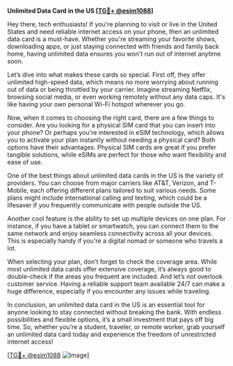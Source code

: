**Unlimited Data Card in the US [[TG💪+ @esim1088](https://t.me/s/esim1088)]**

Hey there, tech enthusiasts! If you're planning to visit or live in the United States and need reliable internet access on your phone, then an unlimited data card is a must-have. Whether you're streaming your favorite shows, downloading apps, or just staying connected with friends and family back home, having unlimited data ensures you won't run out of internet anytime soon.

Let’s dive into what makes these cards so special. First off, they offer unlimited high-speed data, which means no more worrying about running out of data or being throttled by your carrier. Imagine streaming Netflix, browsing social media, or even working remotely without any data caps. It's like having your own personal Wi-Fi hotspot wherever you go.

Now, when it comes to choosing the right card, there are a few things to consider. Are you looking for a physical SIM card that you can insert into your phone? Or perhaps you're interested in eSIM technology, which allows you to activate your plan instantly without needing a physical card? Both options have their advantages. Physical SIM cards are great if you prefer tangible solutions, while eSIMs are perfect for those who want flexibility and ease of use.

One of the best things about unlimited data cards in the US is the variety of providers. You can choose from major carriers like AT&T, Verizon, and T-Mobile, each offering different plans tailored to suit various needs. Some plans might include international calling and texting, which could be a lifesaver if you frequently communicate with people outside the US.

Another cool feature is the ability to set up multiple devices on one plan. For instance, if you have a tablet or smartwatch, you can connect them to the same network and enjoy seamless connectivity across all your devices. This is especially handy if you're a digital nomad or someone who travels a lot.

When selecting your plan, don’t forget to check the coverage area. While most unlimited data cards offer extensive coverage, it’s always good to double-check if the areas you frequent are included. And let’s not overlook customer service. Having a reliable support team available 24/7 can make a huge difference, especially if you encounter any issues while traveling.

In conclusion, an unlimited data card in the US is an essential tool for anyone looking to stay connected without breaking the bank. With endless possibilities and flexible options, it’s a small investment that pays off big time. So, whether you’re a student, traveler, or remote worker, grab yourself an unlimited data card today and experience the freedom of unrestricted internet access!

[[TG💪+ @esim1088](https://t.me/s/esim1088) ![Image](https://i.postimg.cc/Y0z9fWf4/image.png)]